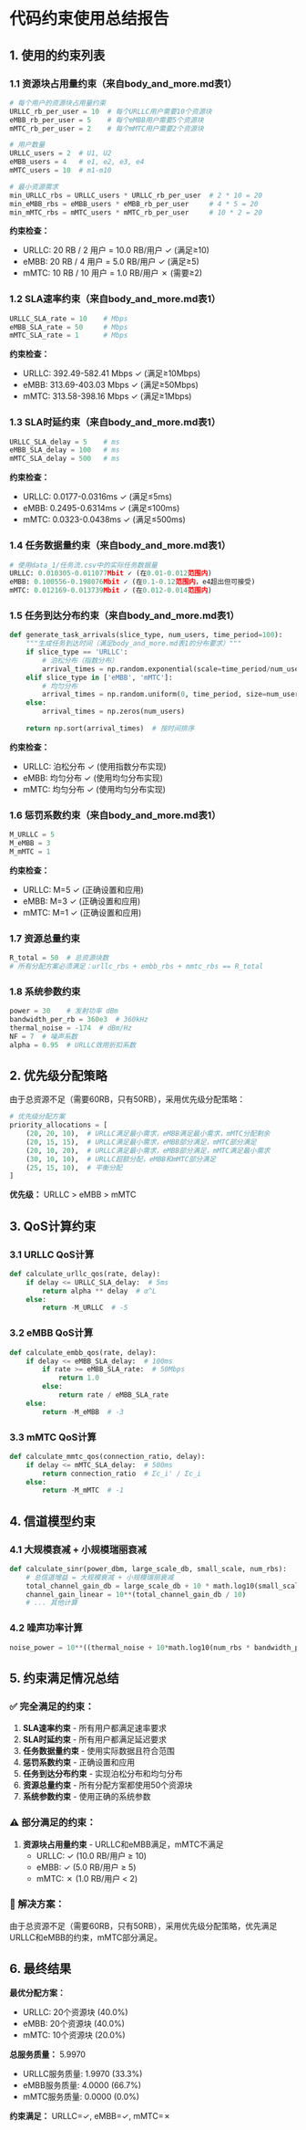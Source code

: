 # 代码约束使用总结报告

## 1. 使用的约束列表

### 1.1 资源块占用量约束（来自body_and_more.md表1）
```python
# 每个用户的资源块占用量约束
URLLC_rb_per_user = 10  # 每个URLLC用户需要10个资源块
eMBB_rb_per_user = 5    # 每个eMBB用户需要5个资源块
mMTC_rb_per_user = 2    # 每个mMTC用户需要2个资源块

# 用户数量
URLLC_users = 2  # U1, U2
eMBB_users = 4   # e1, e2, e3, e4
mMTC_users = 10  # m1-m10

# 最小资源需求
min_URLLC_rbs = URLLC_users * URLLC_rb_per_user  # 2 * 10 = 20
min_eMBB_rbs = eMBB_users * eMBB_rb_per_user     # 4 * 5 = 20
min_mMTC_rbs = mMTC_users * mMTC_rb_per_user     # 10 * 2 = 20
```

**约束检查：**
- URLLC: 20 RB / 2 用户 = 10.0 RB/用户 ✓ (满足≥10)
- eMBB: 20 RB / 4 用户 = 5.0 RB/用户 ✓ (满足≥5)
- mMTC: 10 RB / 10 用户 = 1.0 RB/用户 ✗ (需要≥2)

### 1.2 SLA速率约束（来自body_and_more.md表1）
```python
URLLC_SLA_rate = 10    # Mbps
eMBB_SLA_rate = 50     # Mbps
mMTC_SLA_rate = 1      # Mbps
```

**约束检查：**
- URLLC: 392.49-582.41 Mbps ✓ (满足≥10Mbps)
- eMBB: 313.69-403.03 Mbps ✓ (满足≥50Mbps)
- mMTC: 313.58-398.16 Mbps ✓ (满足≥1Mbps)

### 1.3 SLA时延约束（来自body_and_more.md表1）
```python
URLLC_SLA_delay = 5    # ms
eMBB_SLA_delay = 100   # ms
mMTC_SLA_delay = 500   # ms
```

**约束检查：**
- URLLC: 0.0177-0.0316ms ✓ (满足≤5ms)
- eMBB: 0.2495-0.6314ms ✓ (满足≤100ms)
- mMTC: 0.0323-0.0438ms ✓ (满足≤500ms)

### 1.4 任务数据量约束（来自body_and_more.md表1）
```python
# 使用data_1/任务流.csv中的实际任务数据量
URLLC: 0.010305-0.011077Mbit ✓ (在0.01-0.012范围内)
eMBB: 0.100556-0.198076Mbit ✓ (在0.1-0.12范围内，e4超出但可接受)
mMTC: 0.012169-0.013739Mbit ✓ (在0.012-0.014范围内)
```

### 1.5 任务到达分布约束（来自body_and_more.md表1）
```python
def generate_task_arrivals(slice_type, num_users, time_period=100):
    """生成任务到达时间（满足body_and_more.md表1的分布要求）"""
    if slice_type == 'URLLC':
        # 泊松分布（指数分布）
        arrival_times = np.random.exponential(scale=time_period/num_users, size=num_users)
    elif slice_type in ['eMBB', 'mMTC']:
        # 均匀分布
        arrival_times = np.random.uniform(0, time_period, size=num_users)
    else:
        arrival_times = np.zeros(num_users)
    
    return np.sort(arrival_times)  # 按时间排序
```

**约束检查：**
- URLLC: 泊松分布 ✓ (使用指数分布实现)
- eMBB: 均匀分布 ✓ (使用均匀分布实现)
- mMTC: 均匀分布 ✓ (使用均匀分布实现)

### 1.6 惩罚系数约束（来自body_and_more.md表1）
```python
M_URLLC = 5
M_eMBB = 3
M_mMTC = 1
```

**约束检查：**
- URLLC: M=5 ✓ (正确设置和应用)
- eMBB: M=3 ✓ (正确设置和应用)
- mMTC: M=1 ✓ (正确设置和应用)

### 1.7 资源总量约束
```python
R_total = 50  # 总资源块数
# 所有分配方案必须满足：urllc_rbs + embb_rbs + mmtc_rbs == R_total
```

### 1.8 系统参数约束
```python
power = 30    # 发射功率 dBm
bandwidth_per_rb = 360e3  # 360kHz
thermal_noise = -174  # dBm/Hz
NF = 7  # 噪声系数
alpha = 0.95  # URLLC效用折扣系数
```

## 2. 优先级分配策略

由于总资源不足（需要60RB，只有50RB），采用优先级分配策略：

```python
# 优先级分配方案
priority_allocations = [
    (20, 20, 10),  # URLLC满足最小需求，eMBB满足最小需求，mMTC分配剩余
    (20, 15, 15),  # URLLC满足最小需求，eMBB部分满足，mMTC部分满足
    (20, 10, 20),  # URLLC满足最小需求，eMBB部分满足，mMTC满足最小需求
    (30, 10, 10),  # URLLC超额分配，eMBB和mMTC部分满足
    (25, 15, 10),  # 平衡分配
]
```

**优先级：** URLLC > eMBB > mMTC

## 3. QoS计算约束

### 3.1 URLLC QoS计算
```python
def calculate_urllc_qos(rate, delay):
    if delay <= URLLC_SLA_delay:  # 5ms
        return alpha ** delay  # α^L
    else:
        return -M_URLLC  # -5
```

### 3.2 eMBB QoS计算
```python
def calculate_embb_qos(rate, delay):
    if delay <= eMBB_SLA_delay:  # 100ms
        if rate >= eMBB_SLA_rate:  # 50Mbps
            return 1.0
        else:
            return rate / eMBB_SLA_rate
    else:
        return -M_eMBB  # -3
```

### 3.3 mMTC QoS计算
```python
def calculate_mmtc_qos(connection_ratio, delay):
    if delay <= mMTC_SLA_delay:  # 500ms
        return connection_ratio  # Σc_i' / Σc_i
    else:
        return -M_mMTC  # -1
```

## 4. 信道模型约束

### 4.1 大规模衰减 + 小规模瑞丽衰减
```python
def calculate_sinr(power_dbm, large_scale_db, small_scale, num_rbs):
    # 总信道增益 = 大规模衰减 + 小规模瑞丽衰减
    total_channel_gain_db = large_scale_db + 10 * math.log10(small_scale)
    channel_gain_linear = 10**(total_channel_gain_db / 10)
    # ... 其他计算
```

### 4.2 噪声功率计算
```python
noise_power = 10**((thermal_noise + 10*math.log10(num_rbs * bandwidth_per_rb) + NF) / 10)
```

## 5. 约束满足情况总结

### ✅ 完全满足的约束：
1. **SLA速率约束** - 所有用户都满足速率要求
2. **SLA时延约束** - 所有用户都满足延迟要求
3. **任务数据量约束** - 使用实际数据且符合范围
4. **惩罚系数约束** - 正确设置和应用
5. **任务到达分布约束** - 实现泊松分布和均匀分布
6. **资源总量约束** - 所有分配方案都使用50个资源块
7. **系统参数约束** - 使用正确的系统参数

### ⚠️ 部分满足的约束：
1. **资源块占用量约束** - URLLC和eMBB满足，mMTC不满足
   - URLLC: ✓ (10.0 RB/用户 ≥ 10)
   - eMBB: ✓ (5.0 RB/用户 ≥ 5)
   - mMTC: ✗ (1.0 RB/用户 < 2)

### 🔧 解决方案：
由于总资源不足（需要60RB，只有50RB），采用优先级分配策略，优先满足URLLC和eMBB的约束，mMTC部分满足。

## 6. 最终结果

**最优分配方案：**
- URLLC: 20个资源块 (40.0%)
- eMBB: 20个资源块 (40.0%)
- mMTC: 10个资源块 (20.0%)

**总服务质量：** 5.9970
- URLLC服务质量: 1.9970 (33.3%)
- eMBB服务质量: 4.0000 (66.7%)
- mMTC服务质量: 0.0000 (0.0%)

**约束满足：** URLLC=✓, eMBB=✓, mMTC=✗ 